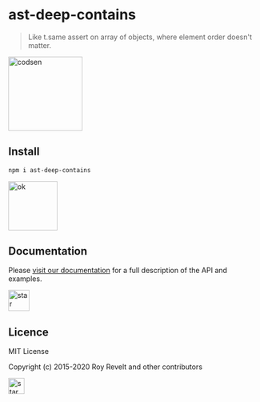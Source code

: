# ast-deep-contains

> Like t.same assert on array of objects, where element order doesn't matter.

<img src="https://codsen.com/images/png-codsen-1.png" width="148" alt="codsen" align="center">

## Install

```bash
npm i ast-deep-contains
```

<img src="https://codsen.com/images/png-codsen-ok.png" width="98" alt="ok" align="center">

## Documentation

Please [visit our documentation](https://codsen.com/os/ast-deep-contains/) for a full description of the API and examples.

<img src="https://codsen.com/images/png-codsen-star.png" width="42" alt="star" align="center">

## Licence

MIT License

Copyright (c) 2015-2020 Roy Revelt and other contributors

<img src="https://codsen.com/images/png-codsen-star-small.png" width="32" alt="star" align="center">
